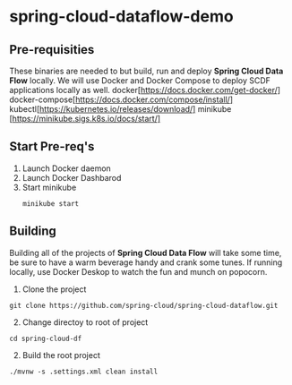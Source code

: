 # spring-cloud-dataflow-demo
## Pre-requisities
These binaries are needed to but build, run and deploy **Spring Cloud Data Flow** locally.  We will use Docker and Docker Compose to deploy SCDF applications locally as well.
docker[https://docs.docker.com/get-docker/]
docker-compose[https://docs.docker.com/compose/install/]
kubectl[https://kubernetes.io/releases/download/]
minikube [https://minikube.sigs.k8s.io/docs/start/]

## Start Pre-req's
1. Launch Docker daemon
2. Launch Docker Dashbarod
3. Start minikube
   ```
   minikube start
   ```

## Building
Building all of the projects of **Spring Cloud Data Flow** will take some time, be sure to have a warm beverage handy and crank some tunes.  If running locally, use Docker Deskop to watch the fun and munch on popocorn.

1. Clone the project
```
git clone https://github.com/spring-cloud/spring-cloud-dataflow.git
```
2. Change directoy to root of project
```
cd spring-cloud-df
```

2. Build the root project
```
./mvnw -s .settings.xml clean install
```
